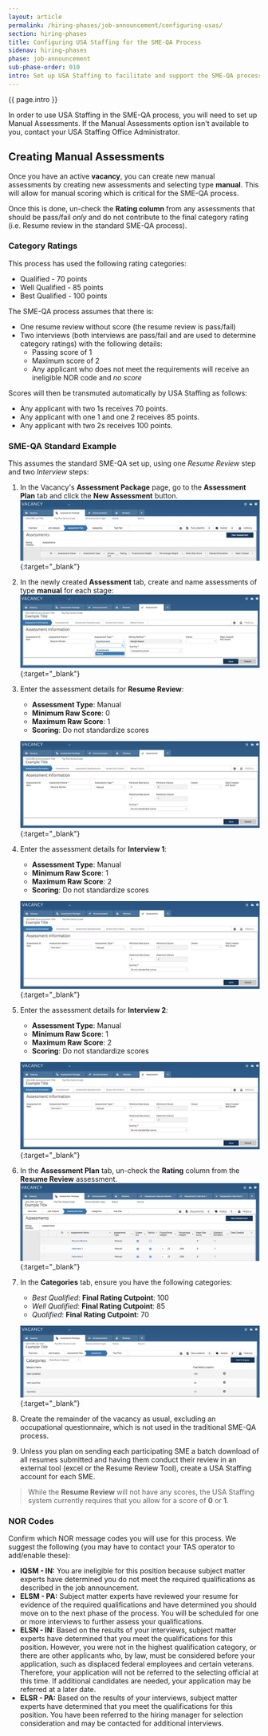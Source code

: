```yaml
---
layout: article
permalink: /hiring-phases/job-announcement/configuring-usas/
section: hiring-phases
title: Configuring USA Staffing for the SME-QA Process
sidenav: hiring-phases
phase: job-announcement
sub-phase-order: 010
intro: Set up USA Staffing to facilitate and support the SME-QA process.
---
```


<p class="usa-intro">
  {{ page.intro }}
</p>

In order to use USA Staffing in the SME-QA process, you will need to set up Manual Assessments. If the Manual Assessments option isn't available to you, contact your USA Staffing Office Administrator.

## Creating Manual Assessments

Once you have an active **vacancy**, you can create new manual assessments by creating new assessments and selecting type **manual**. This will allow for manual scoring which is critical for the SME-QA process.

Once this is done, un-check the **Rating column** from any assessments that should be pass/fail _only_ and do not contribute to the final category rating (i.e. Resume review in the standard SME-QA process).

### Category Ratings

This process has used the following rating categories:

* Qualified - 70 points
* Well Qualified - 85 points
* Best Qualified - 100 points

The SME-QA process assumes that there is:

* One resume review without score (the resume review is pass/fail)
* Two interviews (both interviews are pass/fail and are used to determine category ratings) with the following details:
    * Passing score of 1
    * Maximum score of 2
    * Any applicant who does not meet the requirements will receive an ineligible NOR code and _no score_

Scores will then be transmuted automatically by USA Staffing as follows:

* Any applicant with two 1s receives 70 points.
* Any applicant with one 1 and one 2 receives 85 points.
* Any applicant with two 2s receives 100 points.


### SME-QA Standard Example
This assumes the standard SME-QA set up, using one *Resume Review* step and two *Interview* steps:
1. In the Vacancy's **Assessment Package** page, go to the **Assessment Plan** tab and click the **New Assessment** button.
    [![USA Staffing create a new assessment](/assets/img/usas/assessment-package-new-assessment.png)](/assets/img/usas/assessment-package-new-assessment.png){:target="_blank"}

2. In the newly created **Assessment** tab, create and name assessments of type **manual** for each stage:
    [![USA Staffing create a manual assessmnent](/assets/img/usas/assessment-creation-manual.png)](/assets/img/usas/assessment-creation-manual.png){:target="_blank"}

3. Enter the assessment details for **Resume Review**:
    - **Assessment Type**: Manual
    - **Minimum Raw Score**: 0
    - **Maximum Raw Score**: 1
    - **Scoring**: Do not standardize scores


    [![USA Staffing create a manual assessment for Resume Review](/assets/img/usas/assessment-create-resume-review.png)](/assets/img/usas/assessment-create-resume-review.png){:target="_blank"}

4. Enter the assessment details for **Interview 1**:
    - **Assessment Type**: Manual
    - **Minimum Raw Score**: 1
    - **Maximum Raw Score**: 2
    - **Scoring**: Do not standardize scores


    [![USA Staffing create a manual assessment for interview 1](/assets/img/usas/assessment-create-interview1.png)](/assets/img/usas/assessment-create-interview1.png){:target="_blank"}


5. Enter the assessment details for **Interview 2**:
    - **Assessment Type**: Manual
    - **Minimum Raw Score**: 1
    - **Maximum Raw Score**: 2
    - **Scoring**: Do not standardize scores


    [![USA Staffing create a manual assessment for interview 2](/assets/img/usas/assessment-create-interview2.png)](/assets/img/usas/assessment-create-interview2.png){:target="_blank"}

6. In the **Assessment Plan** tab, un-check the **Rating** column from the **Resume Review** assessment.
    [![USA Staffing unchecked resume review assessment rating](/assets/img/usas/assessment-set-up-complete.png)](/assets/img/usas/assessment-set-up-complete.png){:target="_blank"}

7. In the **Categories** tab, ensure you have the following categories:
    - *Best Qualified*: **Final Rating Cutpoint**: 100
    - *Well Qualified*: **Final Rating Cutpoint**: 85
    - *Qualified*: **Final Rating Cutpoint**: 70


    [![USA Staffing Category Ratings for SME-QA](/assets/img/usas/assessment-categories.png)](/assets/img/usas/assessment-categories.png){:target="_blank"}

8. Create the remainder of the vacancy as usual, excluding an occupational questionnaire, which is not used in the traditional SME-QA process.

9. Unless you plan on sending each participating SME a batch download of all resumes submitted and having them conduct their review in an external tool (excel or the Resume Review Tool), create a USA Staffing account for each SME.

> While the **Resume Review** will not have any scores, the USA Staffing system currently requires that you allow for a score of **0** or **1**.

### NOR Codes
Confirm which NOR message codes you will use for this process. We suggest the following (you may have to contact your TAS operator to add/enable these):

* **IQSM - IN:** You are ineligible for this position because subject matter experts have determined you do not meet the required qualifications as described in the job announcement.
* **ELSM - PA:** Subject matter experts have reviewed your resume for evidence of the required qualifications and have determined you should move on to the next phase of the process. You will be scheduled for one or more interviews to further assess your qualifications.
* **ELSN - IN:** Based on the results of your interviews, subject matter experts have determined that you meet the qualifications for this position. However, you were not in the highest qualification category, or there are other applicants who, by law, must be considered before your application, such as displaced federal employees and certain veterans. Therefore, your application will not be referred to the selecting official at this time. If additional candidates are needed, your application may be referred at a later date.
* **ELSR - PA:** Based on the results of your interviews, subject matter experts have determined that you meet the qualifications for this position. You have been referred to the hiring manager for selection consideration and may be contacted for additional interviews.